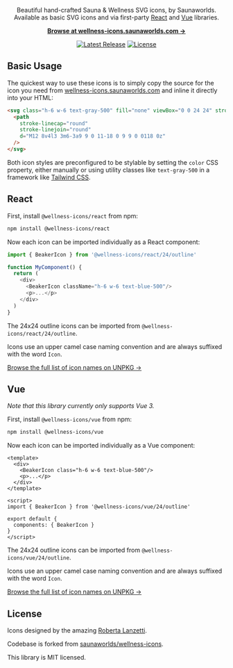 <p align="center">
  Beautiful hand-crafted Sauna & Wellness SVG icons, by Saunaworlds. <br>Available as basic SVG icons and via first-party <a href="#react">React</a> and <a href="#vue">Vue</a> libraries.
<p>

<p align="center">
  <a href="https://wellness-icons.saunaworlds.com"><strong>Browse at wellness-icons.saunaworlds.com &rarr;</strong></a>
</p>


<p align="center">
    <a href="https://github.com/saunaworlds/wellness-icons/releases"><img src="https://img.shields.io/npm/v/wellness-icons" alt="Latest Release"></a>
    <a href="https://github.com/saunaworlds/wellness-icons/blob/main/LICENSE"><img src="https://img.shields.io/npm/l/wellness-icons.svg" alt="License"></a>
</p>


## Basic Usage

The quickest way to use these icons is to simply copy the source for the icon you need from [wellness-icons.saunaworlds.com](https://wellness-icons.saunaworlds.com) and inline it directly into your HTML:

```html
<svg class="h-6 w-6 text-gray-500" fill="none" viewBox="0 0 24 24" stroke="currentColor" stroke-width="2">
  <path
    stroke-linecap="round"
    stroke-linejoin="round"
    d="M12 8v4l3 3m6-3a9 9 0 11-18 0 9 9 0 0118 0z"
  />
</svg>
```

Both icon styles are preconfigured to be stylable by setting the `color` CSS property, either manually or using utility classes like `text-gray-500` in a framework like [Tailwind CSS](https://tailwindcss.com).

## React

First, install `@wellness-icons/react` from npm:

```sh
npm install @wellness-icons/react
```

Now each icon can be imported individually as a React component:

```js
import { BeakerIcon } from '@wellness-icons/react/24/outline'

function MyComponent() {
  return (
    <div>
      <BeakerIcon className="h-6 w-6 text-blue-500"/>
      <p>...</p>
    </div>
  )
}
```

The 24x24 outline icons can be imported from `@wellness-icons/react/24/outline`.

Icons use an upper camel case naming convention and are always suffixed with the word `Icon`.

[Browse the full list of icon names on UNPKG &rarr;](https://unpkg.com/browse/@wellness-icons/react/24/outline/)


## Vue

*Note that this library currently only supports Vue 3.*

First, install `@wellness-icons/vue` from npm:

```sh
npm install @wellness-icons/vue
```

Now each icon can be imported individually as a Vue component:

```vue
<template>
  <div>
    <BeakerIcon class="h-6 w-6 text-blue-500"/>
    <p>...</p>
  </div>
</template>

<script>
import { BeakerIcon } from '@wellness-icons/vue/24/outline'

export default {
  components: { BeakerIcon }
}
</script>
```

The 24x24 outline icons can be imported from `@wellness-icons/vue/24/outline`.

Icons use an upper camel case naming convention and are always suffixed with the word `Icon`.

[Browse the full list of icon names on UNPKG &rarr;](https://unpkg.com/browse/@wellness-icons/vue/24/outline/)

## License

Icons designed by the amazing [Roberta Lanzetti](https://www.robertalanzetti.it/).

Codebase is forked from [saunaworlds/wellness-icons](https://github.com/saunaworlds/wellness-icons).

This library is MIT licensed.
